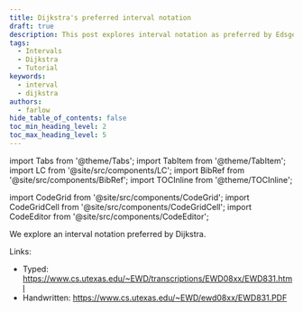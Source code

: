 ```yaml
---
title: Dijkstra's preferred interval notation
draft: true
description: This post explores interval notation as preferred by Edsger Dijkstra.
tags: 
  - Intervals
  - Dijkstra
  - Tutorial
keywords: 
  - interval
  - dijkstra
authors: 
  - farlow
hide_table_of_contents: false
toc_min_heading_level: 2
toc_max_heading_level: 5
---
```


import Tabs from '@theme/Tabs';
import TabItem from '@theme/TabItem';
import LC from '@site/src/components/LC';
import BibRef from '@site/src/components/BibRef';
import TOCInline from '@theme/TOCInline';

import CodeGrid from '@site/src/components/CodeGrid';
import CodeGridCell from '@site/src/components/CodeGridCell';
import CodeEditor from '@site/src/components/CodeEditor';

We explore an interval notation preferred by Dijkstra.

<!-- truncate -->

Links:

- Typed: https://www.cs.utexas.edu/~EWD/transcriptions/EWD08xx/EWD831.html
- Handwritten: https://www.cs.utexas.edu/~EWD/ewd08xx/EWD831.PDF